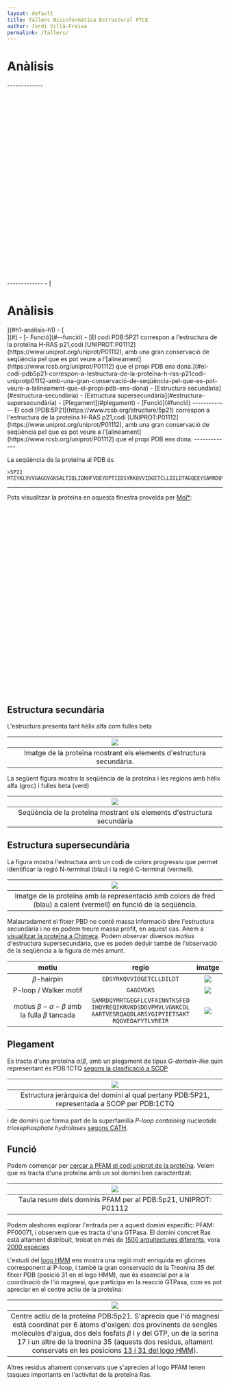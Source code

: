 ```yaml
---
layout: default
title: Tallers Bioinformàtica Estructural FTCE
author: Jordi Villà-Freixa
permalink: /Tallers/
---
```

 <head>
    <meta charset="utf-8">
    <title>{{ page.title }}</title>
<script src="https://cdn.jsdelivr.net/npm/babel-polyfill/dist/polyfill.min.js"></script>
    <!-- Web component polyfill (only loads what it needs) -->
<script src="https://cdn.jsdelivr.net/npm/@webcomponents/webcomponentsjs/webcomponents-lite.js" charset="utf-8"></script>
    <!-- Required to polyfill modern browsers as code is ES5 for IE... -->
<script src="https://cdn.jsdelivr.net/npm/@webcomponents/webcomponentsjs/custom-elements-es5-adapter.js" charset="utf-8"></script>

<link rel="stylesheet" type="text/css" href="https://www.ebi.ac.uk/pdbe/pdb-component-library/css/pdbe-molstar-1.2.1.css">
<script type="text/javascript" src="https://www.ebi.ac.uk/pdbe/pdb-component-library/js/pdbe-molstar-component-1.2.1.js"></script>
<style>
        #myViewer{
          float:none;
          width:400px;
          height:400px;
          position:relative;
        }
    </style>
  </head>

<h1> Anàlisis </h1>
-------------
<p>
<div id="myViewer">
<pdbe-molstar id="pdbeMolstarComponent" molecule-id="5p21" hide-controls="false"></pdbe-molstar>
</div>
</p>
<br>  
-------------
- [<h1> Anàlisis </h1>](#h1-anàlisis-h1)
- [<br>](#)
- [- Funció](#--funció)
- [El codi PDB:5P21 correspon a l'estructura de la proteïna H-RAS p21,codi [UNIPROT:P01112](https://www.uniprot.org/uniprot/P01112), amb una gran conservació de seqüència pel que es pot veure a l'[alineament](https://www.rcsb.org/uniprot/P01112) que el propi PDB ens dona.](#el-codi-pdb5p21-correspon-a-lestructura-de-la-proteïna-h-ras-p21codi-uniprotp01112-amb-una-gran-conservació-de-seqüència-pel-que-es-pot-veure-a-lalineament-que-el-propi-pdb-ens-dona)
- [Estructura secundària](#estructura-secundària)
- [Estructura supersecundària](#estructura-supersecundària)
- [Plegament](#plegament)
- [Funció](#funció)
-------------
 El codi [PDB:5P21](https://www.rcsb.org/structure/5p21) correspon a l'estructura de la proteïna H-RAS p21,codi [UNIPROT:P01112](https://www.uniprot.org/uniprot/P01112), amb una gran conservació de seqüència pel que es pot veure a l'[alineament](https://www.rcsb.org/uniprot/P01112) que el propi PDB ens dona.
-------------

La seqüència de la proteïna al PDB és

```fasta
>5P21
MTEYKLVVVGAGGVGKSALTIQLIQNHFVDEYDPTIEDSYRKQVVIDGETCLLDILDTAGQEEYSAMRDQYMRTGEGFLCVFAINNTKSFEDIHQYREQIKRVKDSDDVPMVLVGNKCDLAARTVESRQAQDLARSYGIPYIETSAKTRQGVEDAFYTLVREIRQH
```
-------------
Pots visualitzar la proteïna en aquesta finestra proveïda per [Mol*](https://molstar.org):

<p>
<div id="myViewer">
<pdbe-molstar id="pdbeMolstarComponent" molecule-id="5p21" hide-controls="false"></pdbe-molstar>
</div>
</p>
<br>  

## Estructura secundària

L'estructura presenta tant hèlix alfa com fulles beta

|![](../figures/5p21_2nd.png)|
|:--:|
|Imatge de la proteïna mostrant els elements d'estructura secundària.|

La següent figura mostra la seqüència de la proteïna i les regions amb hèlix alfa (groc) i fulles beta (verd)

|![](../figures/5p21_seq.png)|
|:--:|
|Seqüència de la proteïna mostrant els elements d'estructura secundària|

## Estructura supersecundària

La figura mostra l'estructura amb un codi de colors progressiu que permet identificar la regió N-terminal (blau) i la regió C-terminal (vermell).

|![](../figures/5p21_rainbow.png)|
|:--:|
|Imatge de la proteïna amb la representació amb colors de fred (blau) a calent (vermell) en funció de la seqüència.|

Malauradament el fitxer PBD no conté massa informació sbre l'estructura secundària i no en podem treure massa profit, en aquest cas. Anem a [visualitzar la proteïna a Chimera](../code/5p21.py). Podem observar diversos motius d'estructura supersecundària, que es poden deduir també de l'observació de la seqüència a la figura de més amunt.

| motiu | regio | imatge |
|:-------:|:-------:|:--------:|
|   $\beta$-hairpin    |   ```EDSYRKQVVIDGETCLLDILDT```    |   ![](../figures/5p21_hairpin.png)     |
|    P-loop / Walker motif  |    ```GAGGVGKS```   |    ![](../figures/5p21_ploop.png)       |
|     motius $\beta-\alpha-\beta$ amb la fulla $\beta$ tancada    |    ```SAMRDQYMRTGEGFLCVFAINNTKSFED```<br>```IHQYREQIKRVKDSDDVPMVLVGNKCDL```<br>```AARTVESRQAQDLARSYGIPYIETSAKT```<br>```RQGVEDAFYTLVREIR``` |    ![](../figures/5p21_betaalphabeta.png)       |

## Plegament

Es tracta d'una proteïna $\alpha/\beta$, amb un plegament de tipus *G-domain-like* quin representant és PDB:1CTQ [segons la clasificació a SCOP](https://scop.mrc-lmb.cam.ac.uk/term/8019404)

|![](../figures/1CTQ_SCOP.png)|
|:--:|
|Estructura jeràrquica del domini al qual pertany PDB:5P21, representada a SCOP per PDB:1CTQ|

i de domini que forma part de la superfamília *P-loop containing nucleotide triosephosphate hydrolases* [segons CATH](http://www.cathdb.info/search?q=5p21).

## Funció

Podem començar per [cercar a PFAM el codi uniprot de la proteïna](http://pfam.xfam.org/protein/P01112). Veiem que es tracta d'una proteïna amb un sol domini ben caracteritzat:

|![](../figures/5p21_pfam1.png)|
|:--:|
|Taula resum dels dominis PFAM per al PDB:5p21, UNIPROT: P01112|

Podem aleshores explorar l'entrada per a aquest domini específic: PFAM: PF00071, i observem que es tracta d'una GTPasa. El domini concret Ras està altament distribuït, trobat en més de [1500 arquitectures diferents](http://pfam.xfam.org/family/PF00071#tabview=tab1), vora [2000 espècies](http://pfam.xfam.org/family/PF00071#tabview=tab7)

L'estudi del [logo HMM](http://pfam.xfam.org/family/ras#tabview=tab4) ens mostra una regió molt enriquida en glicines corresponent al P-loop, i també la gran conservació de la Treonina 35 del fitxer PDB (posició 31 en el logo HMM), que és essencial per a la coordinació de l'ió magnesi, que participa en la reacció GTPasa, com es pot apreciar en el centre actiu de la proteïna:

|![](../figures/5p21_centreactiu.png)|
|:--:|
|Centre actiu de la proteïna PDB:5p21. S'aprecia que l'ió magnesi està coordinat per 6 àtoms d'oxigen: dos provinents de sengles molècules d'aigua, dos dels fosfats $\beta$ i $\gamma$ del GTP, un de la serina 17 i un altre de la treonina 35 (aquests dos residus, altament conservats en les posicions [13 i 31 del logo HMM](http://pfam.xfam.org/family/ras#tabview=tab4)).|

Altres residus altament conservats que s'aprecien al logo PFAM tenen tasques  importants en l'activitat de la proteïna Ras.
